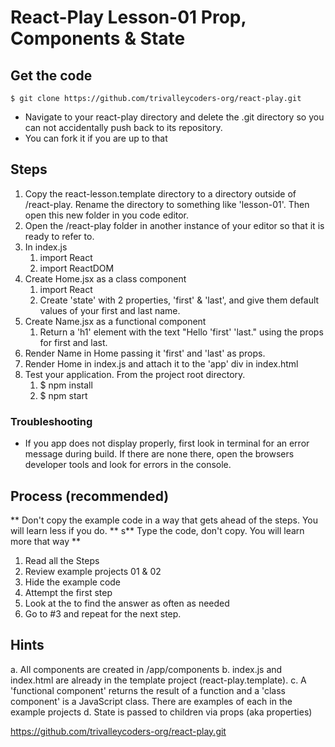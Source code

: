 # React-Play Lesson-01 Prop, Components & State

## Get the code
```
$ git clone https://github.com/trivalleycoders-org/react-play.git
```
* Navigate to your react-play directory and delete the .git directory so you can not accidentally push back to its repository.
* You can fork it if you are up to that


## Steps
1. Copy the react-lesson.template directory to a directory outside of /react-play. Rename the directory to something like 'lesson-01'. Then open this new folder in you code editor.
2. Open the /react-play folder in another instance of your editor so that it is ready to refer to.
3. In index.js
    1. import React
    2. import ReactDOM
4. Create Home.jsx as a class component
    1. import React
    2. Create 'state' with 2 properties, 'first' & 'last', and give them default values of your first and last name.
5. Create Name.jsx as a functional component
    1. Return a 'h1' element with the text "Hello 'first' 'last." using the props for first and last.
6. Render Name in Home passing it 'first' and 'last' as props.
7. Render Home in index.js and attach it to the 'app' div in index.html
8. Test your application. From the project root directory.
    1. $ npm install
    2. $ npm start
### Troubleshooting
- If you app does not display properly, first look in terminal for an error message during build. If there are none there, open the browsers developer tools and look for errors in the console.


## Process (recommended)
** Don't copy the example code in a way that gets ahead of the steps. You will learn less if you do. **
s** Type the code, don't copy. You will learn more that way **

1. Read all the Steps
2. Review example projects 01 & 02
3. Hide the example code
4. Attempt the first step
5. Look at the to find the answer as often as needed
6. Go to #3 and repeat for the next step.

## Hints
a. All components are created in /app/components
b. index.js and index.html are already in the template project (react-play.template).
c. A 'functional component' returns the result of a function and a 'class component' is a JavaScript class. There are examples of each in the example projects
d. State is passed to children via props (aka properties)

https://github.com/trivalleycoders-org/react-play.git

